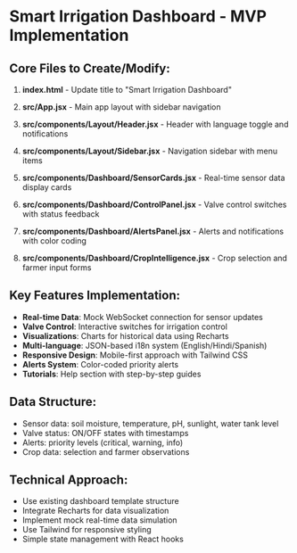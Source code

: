 # Smart Irrigation Dashboard - MVP Implementation

## Core Files to Create/Modify:

1. **index.html** - Update title to "Smart Irrigation Dashboard"

2. **src/App.jsx** - Main app layout with sidebar navigation

3. **src/components/Layout/Header.jsx** - Header with language toggle and notifications

4. **src/components/Layout/Sidebar.jsx** - Navigation sidebar with menu items

5. **src/components/Dashboard/SensorCards.jsx** - Real-time sensor data display cards

6. **src/components/Dashboard/ControlPanel.jsx** - Valve control switches with status feedback

7. **src/components/Dashboard/AlertsPanel.jsx** - Alerts and notifications with color coding

8. **src/components/Dashboard/CropIntelligence.jsx** - Crop selection and farmer input forms

## Key Features Implementation:

- **Real-time Data**: Mock WebSocket connection for sensor updates
- **Valve Control**: Interactive switches for irrigation control
- **Visualizations**: Charts for historical data using Recharts
- **Multi-language**: JSON-based i18n system (English/Hindi/Spanish)
- **Responsive Design**: Mobile-first approach with Tailwind CSS
- **Alerts System**: Color-coded priority alerts
- **Tutorials**: Help section with step-by-step guides

## Data Structure:
- Sensor data: soil moisture, temperature, pH, sunlight, water tank level
- Valve status: ON/OFF states with timestamps
- Alerts: priority levels (critical, warning, info)
- Crop data: selection and farmer observations

## Technical Approach:
- Use existing dashboard template structure
- Integrate Recharts for data visualization
- Implement mock real-time data simulation
- Use Tailwind for responsive styling
- Simple state management with React hooks